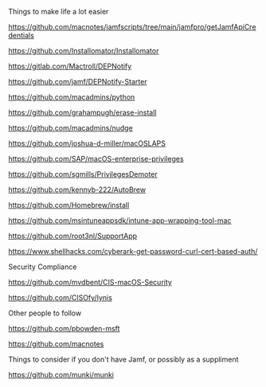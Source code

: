 Things to make life a lot easier

https://github.com/macnotes/jamfscripts/tree/main/jamfpro/getJamfApiCredentials

https://github.com/Installomator/Installomator

https://gitlab.com/Mactroll/DEPNotify

https://github.com/jamf/DEPNotify-Starter

https://github.com/macadmins/python

https://github.com/grahampugh/erase-install

https://github.com/macadmins/nudge

https://github.com/joshua-d-miller/macOSLAPS

https://github.com/SAP/macOS-enterprise-privileges

https://github.com/sgmills/PrivilegesDemoter

https://github.com/kennyb-222/AutoBrew

https://github.com/Homebrew/install

https://github.com/msintuneappsdk/intune-app-wrapping-tool-mac

https://github.com/root3nl/SupportApp

https://www.shellhacks.com/cyberark-get-password-curl-cert-based-auth/

Security Compliance

https://github.com/mvdbent/CIS-macOS-Security

https://github.com/CISOfy/lynis

Other people to follow

https://github.com/pbowden-msft

https://github.com/macnotes

Things to consider if you don't have Jamf, or possibly as a suppliment

https://github.com/munki/munki
